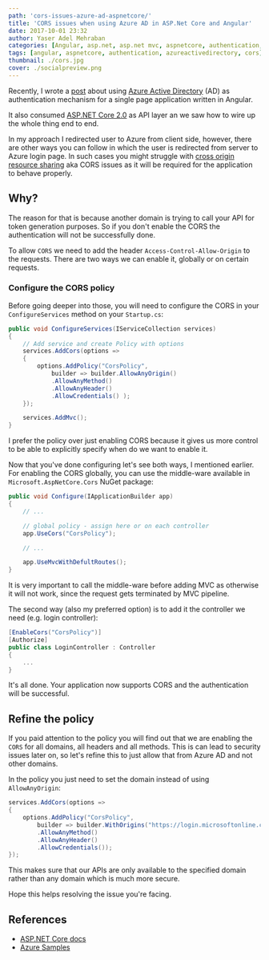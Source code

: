```yaml
---
path: 'cors-issues-azure-ad-aspnetcore/'
title: 'CORS issues when using Azure AD in ASP.Net Core and Angular'
date: 2017-10-01 23:32
author: Yaser Adel Mehraban
categories: [Angular, asp.net, asp.net mvc, aspnetcore, authentication, Azure AD]
tags: [angular, aspnetcore, authentication, azureactivedirectory, cors]
thumbnail: ./cors.jpg
cover: ./socialpreview.png
---
```


Recently, I wrote a [post](/2017-09-28-integrating-spa-azure-ad/) about using [Azure Active Directory](https://azure.microsoft.com/en-au/services/active-directory/) (AD) as authentication mechanism for a single page application written in Angular.

<!--more-->

It also consumed [ASP.NET Core 2.0](https://github.com/aspnet/Home) as API layer an we saw how to wire up the whole thing end to end.

In my approach I redirected user to Azure from client side, however, there are other ways you can follow in which the user is redirected from server to Azure login page. In such cases you might struggle with [cross origin resource sharing](https://en.wikipedia.org/wiki/Cross-origin_resource_sharing) aka CORS issues as it will be required for the application to behave properly.

## Why?

The reason for that is because another domain is trying to call your API for token generation purposes. So if you don't enable the CORS the authentication will not be successfully done.

To allow `CORS` we need to add the header `Access-Control-Allow-Origin` to the requests. There are two ways we can enable it, globally or on certain requests.

### Configure the CORS policy

Before going deeper into those, you will need to configure the CORS in your `ConfigureServices` method on your `Startup.cs`:

```csharp
public void ConfigureServices(IServiceCollection services)
{
    // Add service and create Policy with options
    services.AddCors(options =>
    {
        options.AddPolicy("CorsPolicy",
            builder => builder.AllowAnyOrigin()
            .AllowAnyMethod()
            .AllowAnyHeader()
            .AllowCredentials() );
    });

    services.AddMvc();
}
```

I prefer the policy over just enabling CORS because it gives us more control to be able to explicitly specify when do we want to enable it.

Now that you've done configuring let's see both ways, I mentioned earlier. For enabling the CORS globally, you can use the middle-ware available in `Microsoft.AspNetCore.Cors` NuGet package:

```csharp
public void Configure(IApplicationBuilder app)
{
    // ...

    // global policy - assign here or on each controller
    app.UseCors("CorsPolicy");

    // ...

    app.UseMvcWithDefultRoutes();
}
```

It is very important to call the middle-ware before adding MVC as otherwise it will not work, since the request gets terminated by MVC pipeline.

The second way (also my preferred option) is to add it the controller we need (e.g. login controller):

```csharp
[EnableCors("CorsPolicy")]
[Authorize]
public class LoginController : Controller
{
    ...
}
```

It's all done. Your application now supports CORS and the authentication will be successful.

## Refine the policy

If you paid attention to the policy you will find out that we are enabling the `CORS` for all domains, all headers and all methods. This is can lead to security issues later on, so let's refine this to just allow that from Azure AD and not other domains.

In the policy you just need to set the domain instead of using `AllowAnyOrigin`:

```csharp
services.AddCors(options =>
{
    options.AddPolicy("CorsPolicy",
        builder => builder.WithOrigins("https://login.microsoftonline.com")
        .AllowAnyMethod()
        .AllowAnyHeader()
        .AllowCredentials());
});
```

This makes sure that our APIs are only available to the specified domain rather than any domain which is much more secure.

Hope this helps resolving the issue you're facing.

## References

- [ASP.NET Core docs](https://docs.microsoft.com/en-us/aspnet/core/security/cors)
- [Azure Samples](https://github.com/Azure-Samples/active-directory-angularjs-singlepageapp-dotnet-webapi)
